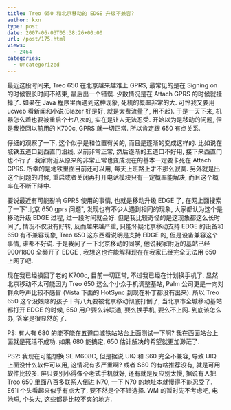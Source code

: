 ```yaml
---
title: Treo 650 和北京移动的 EDGE 升级不兼容?
author: kxn
type: post
date: 2007-06-03T05:38:26+00:00
url: /post/175.html
views:
  - 2464
categories:
  - Uncategorized
---
```


最近这段时间来, Treo 650 在北京越来越难上 GPRS, 最常见的是在 Signing on 的时候很长时间不结束, 最后出一个错误. 少数情况是在 Attach GPRS 的时候就挂掉了. 如果在 Java 程序里面遇到这种现象, 死机的概率非常的大. 可怜我又要用 ucweb 看新闻和小说(Blazer 好是好, 就是太费流量了, 用不起). 于是一天下来, 机器怎么着也要被重启个七八次的, 实在是让人无法忍受. 开始以为是移动的问题, 但是我换回以前用的 K700c, GPRS 就一切正常. 所以肯定跟 650 有点关系.

仔细的观察了一下, 这个似乎是和位置有关的, 而且是逐渐的变成这样的. 比如说在城铁五道口到西直门沿线, 以前非常正常, 然后逐渐的五道口不好用, 接下来西直门也不行了. 我家附近从原来的非常正常也变成现在的基本一定要卡死在 Attach GPRS. 所幸的是地铁里面目前还可以用, 每天上班路上才不那么寂寞. 另外就是出这个问题的时候, 重启或者关闭再打开电话模块只有一定概率能解决, 而且这个概率在不断下降中.

要说最近有可能影响 GPRS 使用的事情, 也就是移动升级 EDGE 了, 在网上面搜索了一下"北京 650 gprs 问题", 发现也有不少人遇到相同的现象, 大家都认为这个是移动升级 EDGE 过程, 过一段时间就会好. 但是我比较奇怪的是这现象都这么长时间了, 情况不仅没有好转, 反而越来越严重, 只能怀疑北京移动支持 EDGE 的设备和 650 有不兼容现象, Treo 650 这东西看说明是支持 EDGE 的, 但是设备兼容这个事情, 谁都不好说. 于是我问了一下北京移动的同学, 他说我家附近的基站已经 900/1800 全频开了 EDGE , 我想这也许能解释现在在我家已经完全无法用 650 上网了吧.

现在我已经换回了老的 K700c, 目前一切正常, 不过我已经在计划换手机了. 显然北京移动不太可能因为 Treo 650 这么个小众手机调整基站, Palm 公司更是一向对群众呼声比较不感冒 (Vista 下面的 HotSync 到现在补丁都没有出来). 所以 Treo 650 这个没娘疼的孩子十有八九要被北京移动彻底打倒了, 当北京市全城移动基站都打开 EDGE 的时候, 650 用户要么转联通, 要么换手机, 要么不上网. 到底该怎么办, 答案是很显然的了.

PS: 有人有 680 的能不能在五道口城铁站站台上面测试一下啊? 我在西面站台上面就是死活不成功. 如果 680 能搞定, 650 估计解决的希望就更加渺茫了.

PS2: 我现在可能想换 SE M608C, 但是据说 UIQ 和 S60 完全不兼容, 导致 UIQ 上面没什么软件可以用, 这情况有多严重啊? 或者 S60 的有啥推荐没有, 就是可用软件比较多. 屏只要别小得像个老式手机就好, 还有就是反应别太慢, 据说有人把 Treo 650 里面八百多联系人倒进 N70, 一下 N70 的地址本就慢得不能忍受了. E61i 个头看起来似乎有点大了, 要不然是个不错选择. WM 的暂时先不考虑吧, 电池短, 个头大, 这些都是比较不爽的地方.
